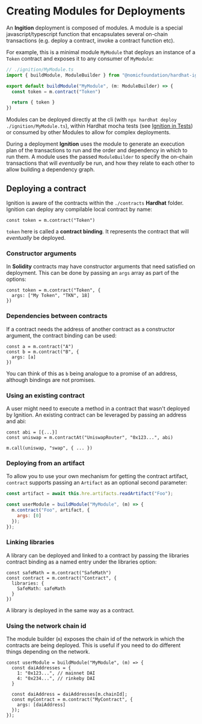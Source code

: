 # Creating Modules for Deployments

An **Ingition** deployment is composed of modules. A module is a special javascript/typescript function that encapsulates several on-chain transactions (e.g. deploy a contract, invoke a contract function etc).

For example, this is a minimal module `MyModule` that deploys an instance of a `Token` contract and exposes it to any consumer of `MyModule`:

```javascript
// ./ignition/MyModule.ts
import { buildModule, ModuleBuilder } from "@nomicfoundation/hardhat-ignition"

export default buildModule("MyModule", (m: ModuleBuilder) => {
  const token = m.contract("Token")

  return { token }
})
```

Modules can be deployed directly at the cli (with `npx hardhat deploy ./ignition/MyModule.ts`), within Hardhat mocha tests (see [Ignition in Tests](TBD)) or consumed by other Modules to allow for complex deployments.

During a deployment **Ignition** uses the module to generate an execution plan of the transactions to run and the order and dependency in which to run them. A module uses the passed `ModuleBuilder` to specify the on-chain transactions that will _eventually_ be run, and how they relate to each other to allow building a dependency graph.

## Deploying a contract

Ignition is aware of the contracts within the `./contracts` **Hardhat** folder. Ignition can deploy any compilable local contract by name:

```tsx
const token = m.contract("Token")
```

`token` here is called a **contract binding**. It represents the contract that will *eventually* be deployed.

### Constructor arguments

In **Solidity** contracts may have constructor arguments that need satisfied on deployment. This can be done by passing an `args` array as part of the options:

```tsx
const token = m.contract("Token", {
  args: ["My Token", "TKN", 18]
})
```

### Dependencies between contracts

If a contract needs the address of another contract as a constructor argument, the contract binding can be used:

```tsx
const a = m.contract("A")
const b = m.contract("B", {
  args: [a]
})
```

You can think of this as `b` being analogue to a promise of an address, although bindings are not promises.

### Using an existing contract

A user might need to execute a method in a contract that wasn't deployed by Ignition. An existing contract can be leveraged by passing an address and abi:

```tsx
const abi = [{...}]
const uniswap = m.contractAt("UniswapRouter", "0x123...", abi)

m.call(uniswap, "swap", { ... })
```

### Deploying from an artifact

To allow you to use your own mechanism for getting the contract artifact, `contract` supports passing an `Artifact` as an optional second parameter:

```javascript
const artifact = await this.hre.artifacts.readArtifact("Foo");

const userModule = buildModule("MyModule", (m) => {
  m.contract("Foo", artifact, {
    args: [0]
  });
});
```

### Linking libraries

A library can be deployed and linked to a contract by passing the libraries contract binding as a named entry under the libraries option:

```tsx
const safeMath = m.contract("SafeMath")
const contract = m.contract("Contract", {
  libraries: {
    SafeMath: safeMath
  }
})
```

A library is deployed in the same way as a contract.

### Using the network chain id

The module builder (`m`) exposes the chain id of the network in which the contracts are being deployed. This is useful if you need to do different things depending on the network.

```tsx
const userModule = buildModule("MyModule", (m) => {
  const daiAddresses = {
    1: "0x123...", // mainnet DAI
    4: "0x234...", // rinkeby DAI
  }

  const daiAddress = daiAddresses[m.chainId];
  const myContract = m.contract("MyContract", {
    args: [daiAddress]
  });
});
```